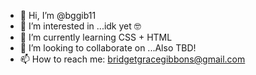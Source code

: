 - 👋 Hi, I’m @bggib11
- 👀 I’m interested in ...idk yet 🤓
- 🌱 I’m currently learning CSS + HTML
- 💞️ I’m looking to collaborate on ...Also TBD!
- 📫 How to reach me: bridgetgracegibbons@gmail.com

<!---
bggib11/bggib11 is a ✨ special ✨ repository because its `README.md` (this file) appears on your GitHub profile.
You can click the Preview link to take a look at your changes.
--->
